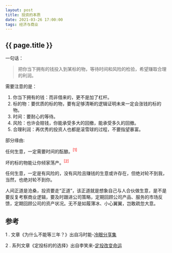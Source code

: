 ```yaml
---
layout: post
title: 投资的本质
date: 2021-03-26 17:00:00
tags: 经济与商业
--- 
```


<h2>{{ page.title }}</h2>

一句话：

> 把你当下拥有的钱投入到某标的物，等待时间和风险的检验，希望赚取合理的利润。

需要注意的是：

1. 你当下拥有的钱：而非借来的，更不是加了杠杆。
2. 标的物：要优质的标的物，要有足够清晰的逻辑证明未来一定会涨钱的标的物。
3. 时间：要耐心的等待。
4. 风险：也许会赔钱，你能承受多大的回撤，能承受多久的回撤。
5. 合理利润：再优秀的投资人也都是滚雪球的过程，不要指望暴富。

部分缘由:

任何生意，一定需要时间的酝酿。<sup style="color: red">[1]</sup>

坏的标的物能让你倾家荡产。<sup style="color: red">[2]</sup>

任何生意，一定是有风险的，没有风险且赚钱的生意或许存在，但绝对轮不到我，当然，也绝对轮不到你。

人间正道是沧桑，投资要走“正道”，该正道就是想象自己与人合伙做生意，是不是要反复考察商业逻辑，要及时跟进公司策略，定期回顾公司产品、服务的市场反馈，定期回顾公司的资产状况。无不是如履薄冰、小心翼翼，岂敢疏忽大意。

## 参考

1 . 文章《为什么不能等三年？》出自冯时能-<a href="/books/冯时能-冷眼分享集.pdf" target="_blank">冷眼分享集</a>

2 . 系列文章《定投标的的选择》出自李笑来-<a href="/books/on-regularinvesting-cn.pdf" target="_blank">定投改变命运</a>